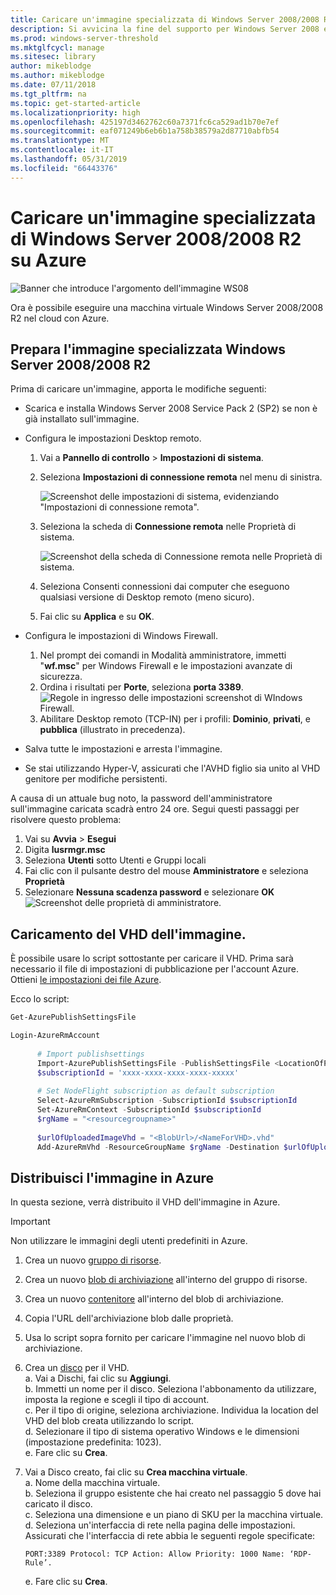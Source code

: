 ```yaml
---
title: Caricare un'immagine specializzata di Windows Server 2008/2008 R2 su Azure
description: Si avvicina la fine del supporto per Windows Server 2008 e Windows Server 2008 R2. Scopri come effettuare la rilocazione ad Azure eseguendo l'hosting di Windows Server nel cloud.
ms.prod: windows-server-threshold
ms.mktglfcycl: manage
ms.sitesec: library
author: mikeblodge
ms.author: mikeblodge
ms.date: 07/11/2018
ms.tgt_pltfrm: na
ms.topic: get-started-article
ms.localizationpriority: high
ms.openlocfilehash: 425197d3462762c60a7371fc6ca529ad1b70e7ef
ms.sourcegitcommit: eaf071249b6eb6b1a758b38579a2d87710abfb54
ms.translationtype: MT
ms.contentlocale: it-IT
ms.lasthandoff: 05/31/2019
ms.locfileid: "66443376"
---
```

# <a name="upload-a-windows-server-20082008-r2-specialized-image-to-azure"></a>Caricare un'immagine specializzata di Windows Server 2008/2008 R2 su Azure 

![Banner che introduce l'argomento dell'immagine WS08](media/WS08-image-banner-large.png)

Ora è possibile eseguire una macchina virtuale Windows Server 2008/2008 R2 nel cloud con Azure. 

## <a name="prep-the-windows-server-20082008-r2-specialized-image"></a>Prepara l'immagine specializzata Windows Server 2008/2008 R2
Prima di caricare un'immagine, apporta le modifiche seguenti:

- Scarica e installa Windows Server 2008 Service Pack 2 (SP2) se non è già installato sull'immagine.

- Configura le impostazioni Desktop remoto.
  1. Vai a **Pannello di controllo** > **Impostazioni di sistema**.   
  2. Seleziona **Impostazioni di connessione remota** nel menu di sinistra.

     ![Screenshot delle impostazioni di sistema, evidenziando "Impostazioni di connessione remota".](media/1a_remote_settings.png)

  3. Seleziona la scheda di **Connessione remota** nelle Proprietà di sistema.   

     ![Screenshot della scheda di Connessione remota nelle Proprietà di sistema.](media/2c_sysprops.png)

  4. Seleziona Consenti connessioni dai computer che eseguono qualsiasi versione di Desktop remoto (meno sicuro).   
  5. Fai clic su **Applica** e su **OK**.
- Configura le impostazioni di Windows Firewall.   
   1. Nel prompt dei comandi in Modalità amministratore, immetti "**wf.msc**" per Windows Firewall e le impostazioni avanzate di sicurezza.   
   2. Ordina i risultati per **Porte**, seleziona **porta 3389**.   
     ![Regole in ingresso delle impostazioni screenshot di WIndows Firewall.](media/3b_inboundrules.png)   
   3. Abilitare Desktop remoto (TCP-IN) per i profili: **Dominio**, **privati**, e **pubblica** (illustrato in precedenza).

- Salva tutte le impostazioni e arresta l'immagine.   
- Se stai utilizzando Hyper-V, assicurati che l'AVHD figlio sia unito al VHD genitore per modifiche persistenti.

A causa di un attuale bug noto, la password dell'amministratore sull'immagine caricata scadrà entro 24 ore. Segui questi passaggi per risolvere questo problema: 

1. Vai su **Avvia** > **Esegui**
2. Digita **lusrmgr.msc**
3. Seleziona **Utenti** sotto Utenti e Gruppi locali
4. Fai clic con il pulsante destro del mouse **Amministratore** e seleziona **Proprietà**
5. Selezionare **Nessuna scadenza password** e selezionare **OK**
![Screenshot delle proprietà di amministratore.](media/6_adminprops.png)

## <a name="uploading-the-image-vhd"></a>Caricamento del VHD dell'immagine.
È possibile usare lo script sottostante per caricare il VHD. Prima sarà necessario il file di impostazioni di pubblicazione per l'account Azure. Ottieni [le impostazioni dei file Azure](https://azure.microsoft.com/downloads/).

Ecco lo script:

```powershell
Get-AzurePublishSettingsFile 

Login-AzureRmAccount
 
      # Import publishsettings
      Import-AzurePublishSettingsFile -PublishSettingsFile <LocationOfPublishingFile>
      $subscriptionId = 'xxxx-xxxx-xxxx-xxxx-xxxxx'
 
      # Set NodeFlight subscription as default subscription
      Select-AzureRmSubscription -SubscriptionId $subscriptionId
      Set-AzureRmContext -SubscriptionId $subscriptionId
      $rgName = "<resourcegroupname>"
    
      $urlOfUploadedImageVhd = "<BlobUrl>/<NameForVHD>.vhd"
      Add-AzureRmVhd -ResourceGroupName $rgName -Destination $urlOfUploadedImageVhd -LocalFilePath "<FilePath>"  
```
## <a name="deploy-the-image-in-azure"></a>Distribuisci l'immagine in Azure
In questa sezione, verrà distribuito il VHD dell'immagine in Azure. 

> [!IMPORTANT]
> Non utilizzare le immagini degli utenti predefiniti in Azure.

1.  Crea un nuovo [gruppo di risorse](https://docs.microsoft.com/rest/api/resources/resourcegroups/createorupdate). 
2.  Crea un nuovo [blob di archiviazione](https://docs.microsoft.com/rest/api/storageservices/put-blob) all'interno del gruppo di risorse.
3.  Crea un nuovo [contenitore](https://docs.microsoft.com/rest/api/storageservices/create-container) all'interno del blob di archiviazione.
4.  Copia l'URL dell'archiviazione blob dalle proprietà.
5.  Usa lo script sopra fornito per caricare l'immagine nel nuovo blob di archiviazione.
6.  Crea un [disco](https://docs.microsoft.com/azure/virtual-machines/windows/prepare-for-upload-vhd-image) per il VHD.   
     a. Vai a Dischi, fai clic su **Aggiungi**.  
     b. Immetti un nome per il disco. Seleziona l'abbonamento da utilizzare, imposta la regione e scegli il tipo di account.   
     c. Per il tipo di origine, seleziona archiviazione. Individua la location del VHD del blob creata utilizzando lo script.  
     d. Selezionare il tipo di sistema operativo Windows e le dimensioni (impostazione predefinita: 1023).   
     e. Fare clic su **Crea**.   

7.  Vai a Disco creato, fai clic su **Crea macchina virtuale**.   
     a. Nome della macchina virtuale.   
     b. Seleziona il gruppo esistente che hai creato nel passaggio 5 dove hai caricato il disco.   
     c. Seleziona una dimensione e un piano di SKU per la macchina virtuale.   
     d. Seleziona un'interfaccia di rete nella pagina delle impostazioni. Assicurati che l'interfaccia di rete abbia le seguenti regole specificate:
 
        PORT:3389 Protocol: TCP Action: Allow Priority: 1000 Name: ‘RDP-Rule’.   
     e. Fare clic su **Crea**.




